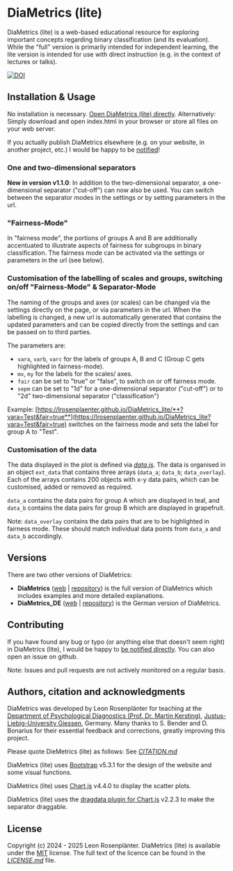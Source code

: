﻿# DiaMetrics (lite)

DiaMetrics (lite) is a web-based educational resource for exploring important concepts regarding binary classification (and its evaluation). While the "full" version is primarily intended for independent learning, the lite version is intended for use with direct instruction (e.g. in the context of lectures or talks).

[![DOI](https://zenodo.org/badge/726871158.svg)](https://doi.org/10.5281/zenodo.10607672)

## Installation & Usage

No installation is necessary. [Open DiaMetrics (lite) directly](https://lrosenplaenter.github.io/DiaMetrics_lite/). Alternatively: Simply download and open index.html in your browser or store all files on your web server.

If you actually publish DiaMetrics elsewhere (e.g. on your website, in another project, etc.) I would be happy to be [notified](https://orcid.org/0009-0001-4961-2281)!

### One and two-dimensional separators

**New in version v1.1.0**: In addition to the two-dimensional separator, a one-dimensional separator ("cut-off") can now also be used. You can switch between the separator modes in the settings or by setting parameters in the url.

### "Fairness-Mode"

In "fairness mode", the portions of groups A and B are additionally accentuated to illustrate aspects of fairness for subgroups in binary classification. The fairness mode can be activated via the settings or parameters in the url (see below).

### Customisation of the labelling of scales and groups, switching on/off "Fairness-Mode" & Separator-Mode

The naming of the groups and axes (or scales) can be changed via the settings directly on the page, or via parameters in the url. When the labelling is changed, a new url is automatically generated that contains the updated parameters and can be copied directly from the settings and can be passed on to third parties.

The parameters are:
* `vara`, `varb`, `varc` for the labels of groups A, B and C (Group C gets highlighted in fairness-mode).
* `mx`, `my` for the labels for the scales/ axes.
* `fair` can be set to "true" or "false", to switch on or off fairness mode.
* `sepm` can be set to "1d" for a one-dimensional separator ("cut-off") or to "2d" two-dimensional separator ("classification")

Example: [https://lrosenplaenter.github.io/DiaMetrics_lite/**?vara=Test&fair=true**](https://lrosenplaenter.github.io/DiaMetrics_lite?vara=Test&fair=true) switches on the fairness mode and sets the label for group A to "Test".

### Customisation of the data
The data displayed in the plot is defined via [*data.js*](https://github.com/lrosenplaenter/DiaMetrics_lite/blob/main/data.js). The data is organised in an object `ext_data` that contains three arrays (`data_a`; `data_b`; `data_overlay`). Each of the arrays contains 200 objects with x-y data pairs, which can be customised, added or removed as required.

`data_a` contains the data pairs for group A which are displayed in teal, and `data_b` contains the data pairs for group B which are displayed in grapefruit.

Note: `data_overlay` contains the data pairs that are to be highlighted in fairness mode. These should match individual data points from `data_a` and `data_b` accordingly.

## Versions

There are two other versions of DiaMetrics:

- **DiaMetrics** ([web](https://lrosenplaenter.github.io/DiaMetrics/) | [repository](https://github.com/lrosenplaenter/DiaMetrics)) is the full version of DiaMetrics which includes examples and more detailed explanations.
- **DiaMetrics_DE** ([web](https://lrosenplaenter.github.io/DiaMetrics_DE/) | [repository](https://github.com/lrosenplaenter/DiaMetrics_DE)) is the German version of DiaMetrics.

## Contributing

If you have found any bug or typo (or anything else that doesn't seem right) in DiaMetrics (lite), I would be happy to [be notified directly](https://orcid.org/0009-0001-4961-2281). You can also open an issue on github.

Note: Issues and pull requests are not actively monitored on a regular basis.

## Authors, citation and acknowledgments

DiaMetrics was developed by Leon Rosenplänter for teaching at the [Department of Psychological Diagnostics (Prof. Dr. Martin Kersting)](https://www.uni-giessen.de/de/fbz/fb06/psychologie/abt/p-diagnostik), [Justus-Liebig-University Giessen](https://www.uni-giessen.de), Germany. Many thanks to S. Bender and D. Bonarius for their essential feedback and corrections, greatly improving this project.

Please quote DieMetrics (lite) as follows: See [*CITATION.md*](https://github.com/lrosenplaenter/DiaMetrics_lite/blob/main/CITATION.cff)

DiaMetrics (lite) uses [Bootstrap](https://getbootstrap.com/) v5.3.1 for the design of the website and some visual functions.

DiaMetrics (lite) uses [Chart.js](https://www.chartjs.org) v4.4.0 to display the scatter plots.

DiaMetrics (lite) uses the [dragdata plugin for Chart.js](https://github.com/chrispahm/chartjs-plugin-dragdata) v2.2.3 to make the separator draggable.

## License

Copyright (c) 2024 - 2025 Leon Rosenplänter. DiaMetrics (lite) is available under the [MIT](https://choosealicense.com/licenses/mit/) license. The full text of the licence can be found in the [*LICENSE.md*](https://github.com/lrosenplaenter/DiaMetrics_lite/blob/main/LICENSE.md) file.
